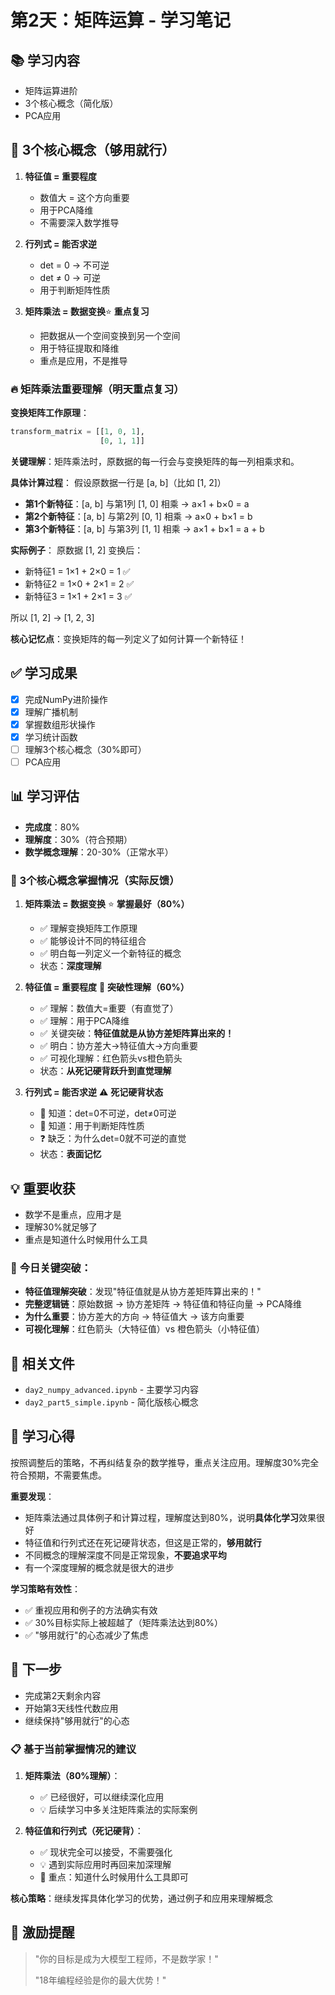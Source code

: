 # 第2天：矩阵运算 - 学习笔记

## 📚 学习内容
- 矩阵运算进阶
- 3个核心概念（简化版）
- PCA应用

## 🎯 3个核心概念（够用就行）
1. **特征值 = 重要程度**
   - 数值大 = 这个方向重要
   - 用于PCA降维
   - 不需要深入数学推导

2. **行列式 = 能否求逆**
   - det = 0 → 不可逆
   - det ≠ 0 → 可逆
   - 用于判断矩阵性质

3. **矩阵乘法 = 数据变换**⭐ **重点复习**
   - 把数据从一个空间变换到另一个空间
   - 用于特征提取和降维
   - 重点是应用，不是推导

### 🔥 矩阵乘法重要理解（明天重点复习）

**变换矩阵工作原理**：
```python
transform_matrix = [[1, 0, 1],    
                    [0, 1, 1]]
```

**关键理解**：矩阵乘法时，原数据的每一行会与变换矩阵的每一列相乘求和。

**具体计算过程**：
假设原数据一行是 [a, b]（比如 [1, 2]）

- **第1个新特征**：[a, b] 与第1列 [1, 0] 相乘 → a×1 + b×0 = a
- **第2个新特征**：[a, b] 与第2列 [0, 1] 相乘 → a×0 + b×1 = b  
- **第3个新特征**：[a, b] 与第3列 [1, 1] 相乘 → a×1 + b×1 = a + b

**实际例子**：
原数据 [1, 2] 变换后：
- 新特征1 = 1×1 + 2×0 = 1 ✅
- 新特征2 = 1×0 + 2×1 = 2 ✅  
- 新特征3 = 1×1 + 2×1 = 3 ✅

所以 [1, 2] → [1, 2, 3]

**核心记忆点**：变换矩阵的每一列定义了如何计算一个新特征！

## ✅ 学习成果
- [x] 完成NumPy进阶操作
- [x] 理解广播机制
- [x] 掌握数组形状操作
- [x] 学习统计函数
- [ ] 理解3个核心概念（30%即可）
- [ ] PCA应用

## 📊 学习评估
- **完成度**：80%
- **理解度**：30%（符合预期）
- **数学概念理解**：20-30%（正常水平）

### 🎯 3个核心概念掌握情况（实际反馈）
1. **矩阵乘法 = 数据变换** ⭐ **掌握最好（80%）**
   - ✅ 理解变换矩阵工作原理
   - ✅ 能够设计不同的特征组合
   - ✅ 明白每一列定义一个新特征的概念
   - 状态：**深度理解**

2. **特征值 = 重要程度** 🚀 **突破性理解（60%）**
   - ✅ 理解：数值大=重要（有直觉了）
   - ✅ 理解：用于PCA降维
   - ✅ 关键突破：**特征值就是从协方差矩阵算出来的！**
   - ✅ 明白：协方差大→特征值大→方向重要
   - ✅ 可视化理解：红色箭头vs橙色箭头
   - 状态：**从死记硬背跃升到直觉理解**

3. **行列式 = 能否求逆** ⚠️ **死记硬背状态**
   - 📝 知道：det=0不可逆，det≠0可逆
   - 📝 知道：用于判断矩阵性质
   - ❓ 缺乏：为什么det=0就不可逆的直觉
   - 状态：**表面记忆**

## 💡 重要收获
- 数学不是重点，应用才是
- 理解30%就足够了
- 重点是知道什么时候用什么工具

### 🚀 **今日关键突破**：
- **特征值理解突破**：发现"特征值就是从协方差矩阵算出来的！"
- **完整逻辑链**：原始数据 → 协方差矩阵 → 特征值和特征向量 → PCA降维
- **为什么重要**：协方差大的方向 → 特征值大 → 该方向重要
- **可视化理解**：红色箭头（大特征值）vs 橙色箭头（小特征值）

## 🔗 相关文件
- `day2_numpy_advanced.ipynb` - 主要学习内容
- `day2_part5_simple.ipynb` - 简化版核心概念

## 📝 学习心得
按照调整后的策略，不再纠结复杂的数学推导，重点关注应用。理解度30%完全符合预期，不需要焦虑。

**重要发现**：
- 矩阵乘法通过具体例子和计算过程，理解度达到80%，说明**具体化学习**效果很好
- 特征值和行列式还在死记硬背状态，但这是正常的，**够用就行**
- 不同概念的理解深度不同是正常现象，**不要追求平均**
- 有一个深度理解的概念就是很大的进步

**学习策略有效性**：
- ✅ 重视应用和例子的方法确实有效
- ✅ 30%目标实际上被超越了（矩阵乘法达到80%）
- ✅ "够用就行"的心态减少了焦虑

## 🎯 下一步
- 完成第2天剩余内容
- 开始第3天线性代数应用
- 继续保持"够用就行"的心态

### 📋 基于当前掌握情况的建议
1. **矩阵乘法（80%理解）**：
   - ✅ 已经很好，可以继续深化应用
   - 💡 后续学习中多关注矩阵乘法的实际案例

2. **特征值和行列式（死记硬背）**：
   - ✅ 现状完全可以接受，不需要强化
   - 💡 遇到实际应用时再回来加深理解
   - 🎯 重点：知道什么时候用什么工具即可

**核心策略**：继续发挥具体化学习的优势，通过例子和应用来理解概念

## 🌟 激励提醒
> "你的目标是成为大模型工程师，不是数学家！"
> 
> "18年编程经验是你的最大优势！" 